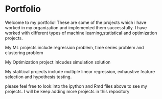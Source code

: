 # Portfolio
Welcome to my portfolio! These are some of the projects which i have worked in my organization and implemented them successfully.
I have worked with different types of machine learning,statistical and optimization projects. 

My ML projects include regression problem, time series problem and clustering problem

My Optimization project inlcudes simulation solution

My statitical projects include multiple linear regression, exhaustive feature selection and hypothesis testing.


please feel free to look into the ipython and Rmd files above to see my projects. I will be keep adding more projects in this repository
